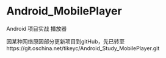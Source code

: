 # Android_MobilePlayer
Android 项目实战 播放器
        
因某种网络原因部分更新项目到gitHub，先已转至https://git.oschina.net/tikeyc/Android_Study_MobilePlayer.git
